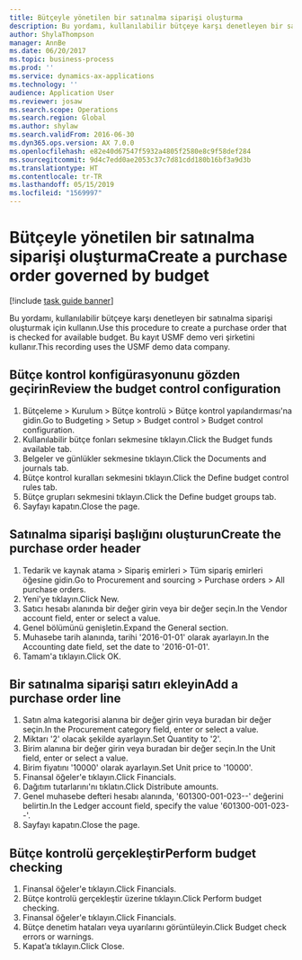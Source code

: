 ```yaml
---
title: Bütçeyle yönetilen bir satınalma siparişi oluşturma
description: Bu yordamı, kullanılabilir bütçeye karşı denetleyen bir satınalma siparişi oluşturmak için kullanın.
author: ShylaThompson
manager: AnnBe
ms.date: 06/20/2017
ms.topic: business-process
ms.prod: ''
ms.service: dynamics-ax-applications
ms.technology: ''
audience: Application User
ms.reviewer: josaw
ms.search.scope: Operations
ms.search.region: Global
ms.author: shylaw
ms.search.validFrom: 2016-06-30
ms.dyn365.ops.version: AX 7.0.0
ms.openlocfilehash: e82e40d67547f5932a4805f2580e8c9f58def284
ms.sourcegitcommit: 9d4c7edd0ae2053c37c7d81cdd180b16bf3a9d3b
ms.translationtype: HT
ms.contentlocale: tr-TR
ms.lasthandoff: 05/15/2019
ms.locfileid: "1569997"
---
```

# <a name="create-a-purchase-order-governed-by-budget"></a><span data-ttu-id="9925e-103">Bütçeyle yönetilen bir satınalma siparişi oluşturma</span><span class="sxs-lookup"><span data-stu-id="9925e-103">Create a purchase order governed by budget</span></span>

[!include [task guide banner](../../includes/task-guide-banner.md)]

<span data-ttu-id="9925e-104">Bu yordamı, kullanılabilir bütçeye karşı denetleyen bir satınalma siparişi oluşturmak için kullanın.</span><span class="sxs-lookup"><span data-stu-id="9925e-104">Use this procedure to create a purchase order that is checked for available budget.</span></span> <span data-ttu-id="9925e-105">Bu kayıt USMF demo veri şirketini kullanır.</span><span class="sxs-lookup"><span data-stu-id="9925e-105">This recording uses the USMF demo data company.</span></span>


## <a name="review-the-budget-control-configuration"></a><span data-ttu-id="9925e-106">Bütçe kontrol konfigürasyonunu gözden geçirin</span><span class="sxs-lookup"><span data-stu-id="9925e-106">Review the budget control configuration</span></span>
1. <span data-ttu-id="9925e-107">Bütçeleme > Kurulum > Bütçe kontrolü > Bütçe kontrol yapılandırması'na gidin.</span><span class="sxs-lookup"><span data-stu-id="9925e-107">Go to Budgeting > Setup > Budget control > Budget control configuration.</span></span>
2. <span data-ttu-id="9925e-108">Kullanılabilir bütçe fonları sekmesine tıklayın.</span><span class="sxs-lookup"><span data-stu-id="9925e-108">Click the Budget funds available tab.</span></span>
3. <span data-ttu-id="9925e-109">Belgeler ve günlükler sekmesine tıklayın.</span><span class="sxs-lookup"><span data-stu-id="9925e-109">Click the Documents and journals tab.</span></span>
4. <span data-ttu-id="9925e-110">Bütçe kontrol kuralları sekmesini tıklayın.</span><span class="sxs-lookup"><span data-stu-id="9925e-110">Click the Define budget control rules tab.</span></span>
5. <span data-ttu-id="9925e-111">Bütçe grupları sekmesini tıklayın.</span><span class="sxs-lookup"><span data-stu-id="9925e-111">Click the Define budget groups tab.</span></span>
6. <span data-ttu-id="9925e-112">Sayfayı kapatın.</span><span class="sxs-lookup"><span data-stu-id="9925e-112">Close the page.</span></span>

## <a name="create-the-purchase-order-header"></a><span data-ttu-id="9925e-113">Satınalma siparişi başlığını oluşturun</span><span class="sxs-lookup"><span data-stu-id="9925e-113">Create the purchase order header</span></span>
1. <span data-ttu-id="9925e-114">Tedarik ve kaynak atama > Sipariş emirleri > Tüm sipariş emirleri öğesine gidin.</span><span class="sxs-lookup"><span data-stu-id="9925e-114">Go to Procurement and sourcing > Purchase orders > All purchase orders.</span></span>
2. <span data-ttu-id="9925e-115">Yeni'ye tıklayın.</span><span class="sxs-lookup"><span data-stu-id="9925e-115">Click New.</span></span>
3. <span data-ttu-id="9925e-116">Satıcı hesabı alanında bir değer girin veya bir değer seçin.</span><span class="sxs-lookup"><span data-stu-id="9925e-116">In the Vendor account field, enter or select a value.</span></span>
4. <span data-ttu-id="9925e-117">Genel bölümünü genişletin.</span><span class="sxs-lookup"><span data-stu-id="9925e-117">Expand the General section.</span></span>
5. <span data-ttu-id="9925e-118">Muhasebe tarih alanında, tarihi '2016-01-01' olarak ayarlayın.</span><span class="sxs-lookup"><span data-stu-id="9925e-118">In the Accounting date field, set the date to '2016-01-01'.</span></span>
6. <span data-ttu-id="9925e-119">Tamam'a tıklayın.</span><span class="sxs-lookup"><span data-stu-id="9925e-119">Click OK.</span></span>

## <a name="add-a-purchase-order-line"></a><span data-ttu-id="9925e-120">Bir satınalma siparişi satırı ekleyin</span><span class="sxs-lookup"><span data-stu-id="9925e-120">Add a purchase order line</span></span>
1. <span data-ttu-id="9925e-121">Satın alma kategorisi alanına bir değer girin veya buradan bir değer seçin.</span><span class="sxs-lookup"><span data-stu-id="9925e-121">In the Procurement category field, enter or select a value.</span></span>
2. <span data-ttu-id="9925e-122">Miktarı '2' olacak şekilde ayarlayın.</span><span class="sxs-lookup"><span data-stu-id="9925e-122">Set Quantity to '2'.</span></span>
3. <span data-ttu-id="9925e-123">Birim alanına bir değer girin veya buradan bir değer seçin.</span><span class="sxs-lookup"><span data-stu-id="9925e-123">In the Unit field, enter or select a value.</span></span>
4. <span data-ttu-id="9925e-124">Birim fiyatını '10000' olarak ayarlayın.</span><span class="sxs-lookup"><span data-stu-id="9925e-124">Set Unit price to '10000'.</span></span>
5. <span data-ttu-id="9925e-125">Finansal öğeler'e tıklayın.</span><span class="sxs-lookup"><span data-stu-id="9925e-125">Click Financials.</span></span>
6. <span data-ttu-id="9925e-126">Dağıtım tutarlarını'nı tıklatın.</span><span class="sxs-lookup"><span data-stu-id="9925e-126">Click Distribute amounts.</span></span>
7. <span data-ttu-id="9925e-127">Genel muhasebe defteri hesabı alanında, '601300-001-023--' değerini belirtin.</span><span class="sxs-lookup"><span data-stu-id="9925e-127">In the Ledger account field, specify the value '601300-001-023--'.</span></span>
8. <span data-ttu-id="9925e-128">Sayfayı kapatın.</span><span class="sxs-lookup"><span data-stu-id="9925e-128">Close the page.</span></span>

## <a name="perform-budget-checking"></a><span data-ttu-id="9925e-129">Bütçe kontrolü gerçekleştir</span><span class="sxs-lookup"><span data-stu-id="9925e-129">Perform budget checking</span></span>
1. <span data-ttu-id="9925e-130">Finansal öğeler'e tıklayın.</span><span class="sxs-lookup"><span data-stu-id="9925e-130">Click Financials.</span></span>
2. <span data-ttu-id="9925e-131">Bütçe kontrolü gerçekleştir üzerine tıklayın.</span><span class="sxs-lookup"><span data-stu-id="9925e-131">Click Perform budget checking.</span></span>
3. <span data-ttu-id="9925e-132">Finansal öğeler'e tıklayın.</span><span class="sxs-lookup"><span data-stu-id="9925e-132">Click Financials.</span></span>
4. <span data-ttu-id="9925e-133">Bütçe denetim hataları veya uyarılarını görüntüleyin.</span><span class="sxs-lookup"><span data-stu-id="9925e-133">Click Budget check errors or warnings.</span></span>
5. <span data-ttu-id="9925e-134">Kapat’a tıklayın.</span><span class="sxs-lookup"><span data-stu-id="9925e-134">Click Close.</span></span>

